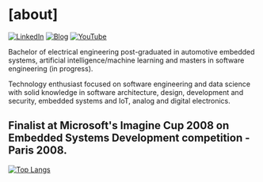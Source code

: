 # [about]
[![LinkedIn](https://img.shields.io/badge/-LinkedIn-blue?style=for-the-badge&logo=Linkedin&logoColor=white&link=https://www.linkedin.com/in/furansa)](https://www.linkedin.com/in/furansa)
[![Blog](https://img.shields.io/badge/-Blog-black?style=for-the-badge&logo=Github&logoColor=white&link=https://desconstruindo.furansa.me)](https://desconstruindo.furansa.me)
[![YouTube](https://img.shields.io/badge/-YouTube-red?style=for-the-badge&logo=Youtube&logoColor=white&link=https://www.youtube.com/channel/UCqjLwgD_PvwXjzRGHiRdjpg)](https://www.youtube.com/channel/UCqjLwgD_PvwXjzRGHiRdjpg)

Bachelor of electrical engineering post-graduated in automotive embedded systems, artificial intelligence/machine learning and masters in software engineering (in progress).

Technology enthusiast focused on software engineering and data science with solid knowledge in software architecture, design, development and security, embedded systems and IoT, analog and digital electronics.

Finalist at Microsoft's Imagine Cup 2008 on Embedded Systems Development competition - Paris 2008.
---
[![Top Langs](https://github-readme-stats.vercel.app/api/top-langs/?username=furansa&layout=compact&hide_border=true)](https://github.com/furansa?tab=repositories)
